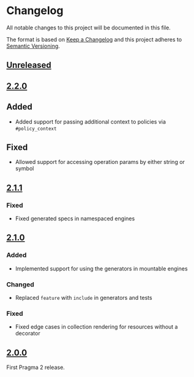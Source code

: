 # Changelog

All notable changes to this project will be documented in this file.

The format is based on [Keep a Changelog](http://keepachangelog.com/en/1.0.0/)
and this project adheres to [Semantic Versioning](http://semver.org/spec/v2.0.0.html).

## [Unreleased]

## [2.2.0]

## Added

- Added support for passing additional context to policies via `#policy_context`

## Fixed

- Allowed support for accessing operation params by either string or symbol

## [2.1.1]

### Fixed

- Fixed generated specs in namespaced engines

## [2.1.0]

### Added

- Implemented support for using the generators in mountable engines

### Changed

- Replaced `feature` with `include` in generators and tests

### Fixed

- Fixed edge cases in collection rendering for resources without a decorator

## [2.0.0]

First Pragma 2 release.

[Unreleased]: https://github.com/pragmarb/pragma-rails/compare/v2.2.0...HEAD
[2.2.0]: https://github.com/pragmarb/pragma-rails/compare/v2.1.1...v2.2.0
[2.1.1]: https://github.com/pragmarb/pragma-rails/compare/v2.1.0...v2.1.1
[2.1.0]: https://github.com/pragmarb/pragma-rails/compare/v2.0.0...v2.1.0
[2.0.0]: https://github.com/pragmarb/pragma-rails/compare/v1.2.4...v2.0.0
